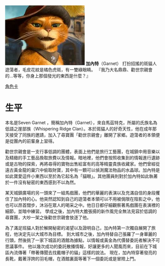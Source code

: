 <!-- TITLE: 加內特 -->


![Gar](/uploads/gar.jpg "Gar")
**加內特**（Garnet）
打扮招搖的斑貓人遊蕩者，毛皮花紋是橘色虎斑，有一雙綠眼睛。
『我乃大名鼎鼎、勸世宗親會的…等等，你身上那個發光的東西是什麼？』

[角色卡](https://docs.google.com/spreadsheets/d/1uf44a854XQFkV1GrmCy4XerHFmVwXo3UVi07iHmVmQA/edit?usp=sharing)
# 生平
本名是Seven Garnet ，簡稱加內特（Garnet），來自馬茲特克，所屬的氏族名為低語之崖部族（Whispering Ridge Clan）。本於斑貓人的好奇天性，他在成年那天接受了同族的邀請，加入了尋寶團「勸世宗親會」離開了家鄉。遊蕩者的本領便是從團內的前輩身上習得。

勸世宗親會是一支行事低調的團體，表面上他們是旅行工藝團，在城鎮中用音樂以及精緻的手工藝品換取旅費以及情報。暗地裡，他們會按照收集到的情報進行遺跡或是古物的探索，再將尋得的寶物出售給富有的高等精靈貴族收藏家。他們曾經從遠古黃金龍的巢穴中偷取財寶，其中有一顆可以偵測魔法物品的水晶球。加內特是如此寶愛這件小東西以至於為它起名為「貓眼」。其他團員則對於加內特如此執著於一件沒有秘密的東西感到不以為然。																				

某天城鎮廣場的另一頭來了一組馬戲團，他們的華麗的表演以及充滿自信的身段攫住了加內特的心。他突然認知到自己的遊蕩者本領可以不用被侷限在陰影之中，他也可以昂首闊步，沐浴在眾人的喝采之中。他日日都仔細觀察著馬戲團在表演裡的細節，並暗中練習。
學成之後，加內特大膽張揚的新作風完全無法見容於低調的尋寶團，大吵一架之後勸世宗親會放逐了他。

為了滿足班貓人對於解開秘密的渴望以及證明自己，加內特第一次獨自展開了旅程，他決定先以大城市為目標。
到大城市之後，加內特替自己張羅了一身華麗的行頭，然後挑了一家下城區的酒館為據點，以情報或黃金為代價替委託者解決不可思議事件。
他以幾次成功的委託散播情報，好讓更多的人聞風而來，目前在下城區內流傳著「帶著傳聞去找戴帽子的貓」這樣的說法。
現在，加內特穿著發亮的長靴，戴著浮誇的羽毛帽，在酒館裏面等著下一個委託或是冒險上門。